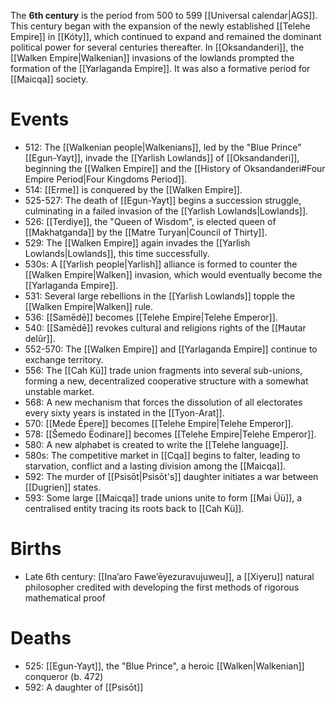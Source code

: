 The **6th century** is the period from 500 to 599 [[Universal calendar|AGS]]. This century began with the expansion of the newly established [[Telehe Empire]] in [[Kóty]], which continued to expand and remained the dominant political power for several centuries thereafter. In [[Oksandanderi]], the [[Walken Empire|Walkenian]] invasions of the lowlands prompted the formation of the [[Yarlaganda Empire]]. It was also a formative period for [[Maicqa]] society.
# Events
- 512: The [[Walkenian people|Walkenians]], led by the "Blue Prince" [[Egun-Yayt]], invade the [[Yarlish Lowlands]] of [[Oksandanderi]], beginning the [[Walken Empire]] and the [[History of Oksandanderi#Four Empire Period|Four Kingdoms Period]].
- 514: [[Erme]] is conquered by the [[Walken Empire]].
- 525-527: The death of [[Egun-Yayt]] begins a succession struggle, culminating in a failed invasion of the [[Yarlish Lowlands|Lowlands]].
- 526: [[Terdiye]], the "Queen of Wisdom", is elected queen of [[Makhatganda]] by the [[Matre Turyan|Council of Thirty]].
- 529: The [[Walken Empire]] again invades the [[Yarlish Lowlands|Lowlands]], this time successfully.
- 530s: A [[Yarlish people|Yarlish]] alliance is formed to counter the [[Walken Empire|Walken]] invasion, which would eventually become the [[Yarlaganda Empire]].
- 531: Several large rebellions in the [[Yarlish Lowlands]] topple the [[Walken Empire|Walken]] rule.
- 536: [[Samēdē]] becomes [[Telehe Empire|Telehe Emperor]].
- 540: [[Samēdē]] revokes cultural and religions rights of the [[Ħautar delûr]].
- 552-570: The [[Walken Empire]] and [[Yarlaganda Empire]] continue to exchange territory.
- 556: The [[Cah Kü]] trade union fragments into several sub-unions, forming a new, decentralized cooperative structure with a somewhat unstable market.
- 568: A new mechanism that forces the dissolution of all electorates every sixty years is instated in the [[Tyon-Arat]].
- 570: [[Mede Ēpere]] becomes [[Telehe Empire|Telehe Emperor]].
- 578: [[Šemedo Ēodinare]] becomes [[Telehe Empire|Telehe Emperor]].
- 580: A new alphabet is created to write the [[Telehe language]].
- 580s: The competitive market in [[Cqa]] begins to falter, leading to starvation, conflict and a lasting division among the [[Maicqa]].
- 592: The murder of [[Psisōt|Psisōt's]] daughter initiates a war between [[Dugrien]] states.
- 593: Some large [[Maicqa]] trade unions unite to form [[Mai Üü]], a centralised entity tracing its roots back to [[Cah Kü]].
# Births
- Late 6th century: [[Inaʼaro Faweʼēyezuravujuweu]], a [[Xiyeru]] natural philosopher credited with developing the first methods of rigorous mathematical proof
# Deaths
- 525: [[Egun-Yayt]], the "Blue Prince", a heroic [[Walken|Walkenian]] conqueror (b. 472)
- 592: A daughter of [[Psisōt]]